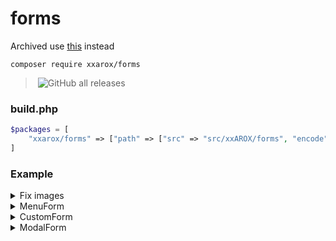 ﻿# forms
 
 Archived use [this](https://github.com/J1b1x/Forms) instead

`composer require xxarox/forms`

> ![GitHub all releases](https://img.shields.io/github/downloads/xxAROX/forms/total?color=violet&label=Downloads&style=flat-square)


### build.php

```php
$packages = [
	"xxarox/forms" => ["path" => ["src" => "src/xxAROX/forms", "encode" => false]],
]
```

### Example
<details>
<summary>Fix images</summary>

```php
\xxAROX\forms\FormImagesFix::register($pluginBase)
```
</details>

<details>
<summary>MenuForm</summary>

```php
/** @var \pocketmine\player\Player $player */
$player->sendForm(new \xxAROX\forms\types\MenuForm(
	"title",
	"text",
	[
		new \xxAROX\forms\elements\Button("button1", fn (\pocketmine\player\Player $player) => $player->sendMessage("button1")),
		new \xxAROX\forms\elements\Button("button2", fn (\pocketmine\player\Player $player) => $player->sendMessage("button2")),
		new \xxAROX\forms\elements\Button("button3", fn (\pocketmine\player\Player $player) => $player->sendMessage("button3")),
	]
));
```
</details>

<details>
<summary>CustomForm</summary>

```php
/** @var \pocketmine\player\Player $player */
$player->sendForm(new \xxAROX\forms\types\CustomForm(
	"title",
	[
		new \xxAROX\forms\elements\Slider("slider", 0, 100, 50, 0, fn (\pocketmine\player\Player $player, \xxAROX\forms\elements\Slider $slider) => $player->sendMessage("slider: {$slider->getValue()}")),
		new \xxAROX\forms\elements\Toggle("toggle", true, fn (\pocketmine\player\Player $player, \xxAROX\forms\elements\Toggle $toggle) => $player->sendMessage("toggle: {$toggle->getValue()}")),
		new \xxAROX\forms\elements\Dropdown("dropdown", ["option1", "option2", "option3"], 0, fn (\pocketmine\player\Player $player, \xxAROX\forms\elements\Dropdown $dropdown) => $player->sendMessage("dropdown: {$dropdown->getSelectedOption()}")),
		new \xxAROX\forms\elements\Input("input", "placeholder", fn (\pocketmine\player\Player $player, \xxAROX\forms\elements\Input $input) => $player->sendMessage("input: {$input->getValue()}")),
		new \xxAROX\forms\elements\Label("label")
	],
	fn (\pocketmine\player\Player $player) => $player->sendMessage("closed"),
	fn (\pocketmine\player\Player $player, \xxAROX\forms\types\CustomFormResponse $response) => $player->sendMessage("response will called after all elements are called")
));
```
</details>

<details>
<summary>ModalForm</summary>

```php
/** @var \pocketmine\player\Player $player */
$player->sendForm(new \xxAROX\forms\types\ModalForm(
	"title",
	"text",
	fn (\pocketmine\player\Player $player, bool $isYes) => $player->sendMessage("modal: " . ($isYes ? "yes" : "no"))
	"Yes",
	"No"
));
```
</details>

